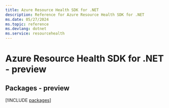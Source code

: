 ```yaml
---
title: Azure Resource Health SDK for .NET
description: Reference for Azure Resource Health SDK for .NET
ms.date: 05/27/2024
ms.topic: reference
ms.devlang: dotnet
ms.service: resourcehealth
---
```

# Azure Resource Health SDK for .NET - preview
## Packages - preview
[!INCLUDE [packages](resource-health-index.md)]